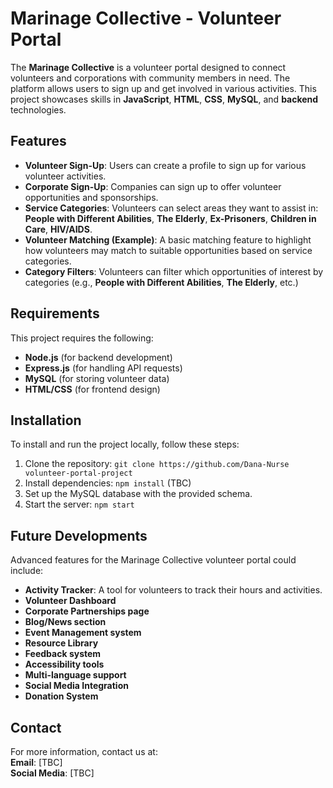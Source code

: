 # Marinage Collective - Volunteer Portal

The **Marinage Collective** is a volunteer portal designed to connect volunteers and corporations with community members in need. The platform allows users to sign up and get involved in various activities. This project showcases skills in **JavaScript**, **HTML**, **CSS**, **MySQL**, and **backend** technologies.

## Features
- **Volunteer Sign-Up**: Users can create a profile to sign up for various volunteer activities.
- **Corporate Sign-Up**: Companies can sign up to offer volunteer opportunities and sponsorships.
- **Service Categories**: Volunteers can select areas they want to assist in: **People with Different Abilities**, **The Elderly**, **Ex-Prisoners**, **Children in Care**, **HIV/AIDS**.
- **Volunteer Matching (Example)**: A basic matching feature to highlight how volunteers may match to suitable opportunities based on service categories.
- **Category Filters**: Volunteers can filter which opportunities of interest by categories (e.g., **People with Different Abilities**, **The Elderly**, etc.)

## Requirements
This project requires the following:
- **Node.js** (for backend development)
- **Express.js** (for handling API requests)
- **MySQL** (for storing volunteer data)
- **HTML/CSS** (for frontend design)

## Installation
To install and run the project locally, follow these steps:
1. Clone the repository: `git clone https://github.com/Dana-Nurse volunteer-portal-project`
2. Install dependencies: `npm install` (TBC)
3. Set up the MySQL database with the provided schema.
4. Start the server: `npm start`

## Future Developments
Advanced features for the Marinage Collective volunteer portal could include:
- **Activity Tracker**: A tool for volunteers to track their hours and activities.
- **Volunteer Dashboard**
- **Corporate Partnerships page**
- **Blog/News section**
- **Event Management system**
- **Resource Library**
- **Feedback system**
- **Accessibility tools**
- **Multi-language support**
- **Social Media Integration**
- **Donation System**


## Contact
For more information, contact us at:  
**Email**: [TBC]  
**Social Media**: [TBC]

